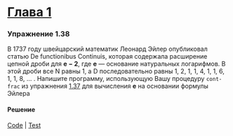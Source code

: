 # [Глава 1](./index.md#Глава-1-Построение-абстракций-с-помощью-процедур)

### Упражнение 1.38
В 1737 году швейцарский математик Леонард Эйлер опубликовал статью De functionibus Continuis, которая содержала расширение цепной дроби для **e − 2**, где **e** — основание натуральных логарифмов. В этой дроби все N равны 1, а D последовательно равны 1, 2, 1, 1, 4, 1, 1, 6, 1, 1, 8, ... . Напишите программу, использующую Вашу процедуру `cont-frac` из упражнения [1.37](./ex_1_37.md) для вычисления **e** на основании формулы Эйлера

#### Решение
[Code](../src/sicp/chapter01/1_38.clj) | [Test](../test/sicp/chapter01/1_38_test.clj)
